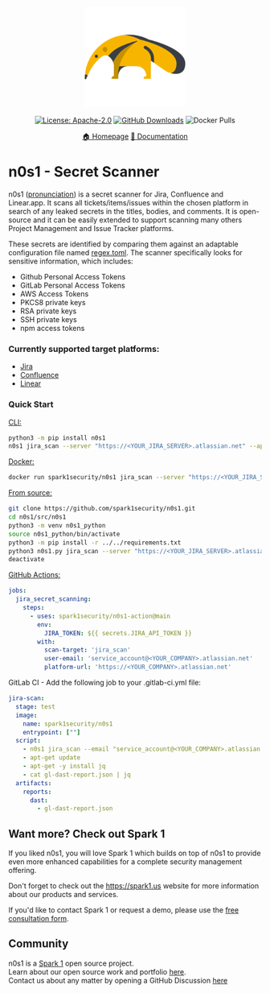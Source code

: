 <div align="center">
<img src="docs/imgs/logo.png" width="200">


[![License: Apache-2.0][license-img]][license]
[![GitHub Downloads][github-downloads-img]][release]
![Docker Pulls][docker-pulls]

[🏠 Homepage][homepage]
[📖 Documentation][docs]
</div>


# n0s1 - Secret Scanner
n0s1 ([pronunciation](https://en.wiktionary.org/wiki/nosy#Pronunciation)) is a secret scanner for Jira, Confluence and Linear.app. It scans all tickets/items/issues within the chosen platform in search of any leaked secrets in the titles, bodies, and comments. It is open-source and it can be easily extended to support scanning many others Project Management and Issue Tracker platforms.

These secrets are identified by comparing them against an adaptable configuration file named [regex.toml](https://github.com/spark1security/n0s1/blob/main/src/n0s1/config/regex.toml). The scanner specifically looks for sensitive information, which includes:
* Github Personal Access Tokens
* GitLab Personal Access Tokens
* AWS Access Tokens
* PKCS8 private keys
* RSA private keys
* SSH private keys
* npm access tokens

### Currently supported target platforms:
* [Jira](https://www.atlassian.com/software/jira)
* [Confluence](https://www.atlassian.com/software/confluence)
* [Linear](https://linear.app/)

### Quick Start
[CLI:](https://pypi.org/project/n0s1/)
```bash
python3 -m pip install n0s1
n0s1 jira_scan --server "https://<YOUR_JIRA_SERVER>.atlassian.net" --api-key "<YOUR_JIRA_API_TOKEN>"
```

[Docker:](https://hub.docker.com/r/spark1security/n0s1)
```bash
docker run spark1security/n0s1 jira_scan --server "https://<YOUR_JIRA_SERVER>.atlassian.net" --api-key "<YOUR_JIRA_API_TOKEN>"
```

[From source:](https://github.com/spark1security/n0s1#quick-start)
```bash
git clone https://github.com/spark1security/n0s1.git
cd n0s1/src/n0s1
python3 -m venv n0s1_python
source n0s1_python/bin/activate
python3 -m pip install -r ../../requirements.txt
python3 n0s1.py jira_scan --server "https://<YOUR_JIRA_SERVER>.atlassian.net" --api-key "<YOUR_JIRA_API_TOKEN>"
deactivate
```

[GitHub Actions:](https://github.com/marketplace/actions/spark-1-n0s1)
```yaml
jobs:
  jira_secret_scanning:
    steps:
      - uses: spark1security/n0s1-action@main
        env:
          JIRA_TOKEN: ${{ secrets.JIRA_API_TOKEN }}
        with:
          scan-target: 'jira_scan'
          user-email: 'service_account@<YOUR_COMPANY>.atlassian.net'
          platform-url: 'https://<YOUR_COMPANY>.atlassian.net'
```

GitLab CI - Add the following job to your .gitlab-ci.yml file:
```yaml
jira-scan:
  stage: test
  image:
    name: spark1security/n0s1
    entrypoint: [""]
  script:
    - n0s1 jira_scan --email "service_account@<YOUR_COMPANY>.atlassian.net" --api-key $JIRA_TOKEN --server "https://<YOUR_COMPANY>.atlassian.net" --report-file gl-dast-report.json --report-format gitlab
    - apt-get update
    - apt-get -y install jq
    - cat gl-dast-report.json | jq
  artifacts:
    reports:
      dast:
        - gl-dast-report.json
```

## Want more? Check out Spark 1

If you liked n0s1, you will love Spark 1 which builds on top of n0s1 to provide even more enhanced capabilities for a complete security management offering.

Don't forget to check out the <https://spark1.us> website for more information about our products and services.

If you'd like to contact Spark 1 or request a demo, please use the [free consultation form](https://spark1.us/contact-us-1).

## Community

n0s1 is a [Spark 1](https://spark1.us) open source project.  
Learn about our open source work and portfolio [here](https://spark1.us/n0s1).  
Contact us about any matter by opening a GitHub Discussion [here](https://github.com/spark1security/n0s1/issues)



[docker-pulls]: https://img.shields.io/docker/pulls/spark1security/n0s1?logo=docker&label=docker%20pulls%20%2F%20n0s1
[release]: https://github.com/spark1security/n0s1/releases
[github-downloads-img]: https://img.shields.io/github/downloads/spark1security/n0s1/total?logo=github
[license]: https://github.com/spark1security/n0s1/blob/main/LICENSE
[license-img]: https://img.shields.io/badge/license-GPLv3-blue
[homepage]: https://spark1.us/n0s1
[docs]: https://docs.google.com/document/d/1p8L2dOdCwcIphMprtnewCoKOy9VeQFcC9ZIsLUWs_xE/edit?usp=sharing




